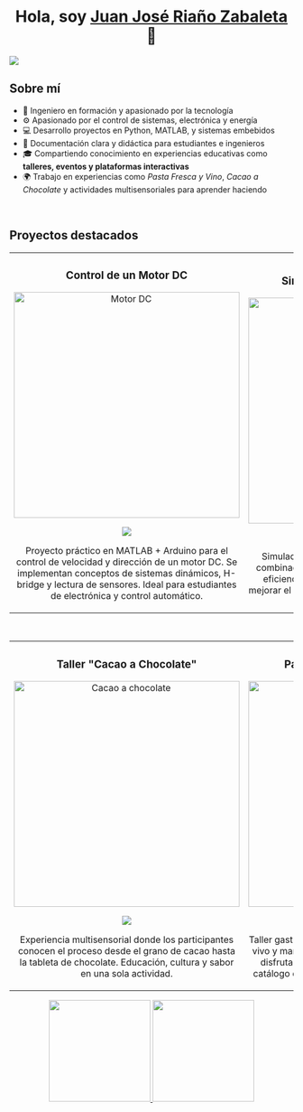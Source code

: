 <div align="center">
<h1 align="center">Hola, soy <a href="https://aristi.dev">Juan José Riaño Zabaleta</a> 👋</h1>
</div>
<img src="https://imgur.com/a/VEPT1rp">

## Sobre mí

- 🧠 Ingeniero en formación y apasionado por la tecnología  
- ⚙️ Apasionado por el control de sistemas, electrónica y energía  
- 💻 Desarrollo proyectos en Python, MATLAB, y sistemas embebidos  
- 🧾 Documentación clara y didáctica para estudiantes e ingenieros  
- 🎓 Compartiendo conocimiento en experiencias educativas como **talleres, eventos y plataformas interactivas**  
- 🌍 Trabajo en experiencias como *Pasta Fresca y Vino*, *Cacao a Chocolate* y actividades multisensoriales para aprender haciendo  
<br>

## Proyectos destacados
<table>
<tr>
<td width="50%">
<h3 align="center">Control de un Motor DC</h3>
<div align="center">
<a href="https://github.com" target="_blank"><img src="https://i.imgur.com/xNPNW5m.jpg" width="400" alt="Motor DC"></a>
<p>
<a href="https://github.com" target="_blank">
<img src="https://img.shields.io/badge/CÓDIGO-2222ff?style=for-the-badge&logo=github&logoColor=white">
</a>
</p>
<p>Proyecto práctico en MATLAB + Arduino para el control de velocidad y dirección de un motor DC. Se implementan conceptos de sistemas dinámicos, H-bridge y lectura de sensores. Ideal para estudiantes de electrónica y control automático.</p>
</div>
</td>

<td width="50%">
<h3 align="center">Simulador de Ciclo Combinado</h3>
<div align="center">
<a href="https://github.com" target="_blank"><img src="https://i.imgur.com/y4dX6MK.jpg" width="400" alt="Ciclo combinado"></a>
<p>
<a href="https://github.com" target="_blank">
<img src="https://img.shields.io/badge/C%C3%93DIGO-ffaa00?style=for-the-badge&logo=github&logoColor=black">
</a>
</p>
<p>Simulador termodinámico en MATLAB del ciclo combinado Brayton-Rankine. Ideal para entender eficiencia térmica, análisis energético, y cómo mejorar el rendimiento de plantas energéticas reales.</p>
</div>  
</td>
</tr>
</table>

<br>

<table>
<tr>
<td width="50%">
<h3 align="center">Taller "Cacao a Chocolate"</h3>
<div align="center">
<a href="#" target="_blank"><img src="https://i.imgur.com/ds9y4e2.jpg" width="400" alt="Cacao a chocolate"></a>
<p>
<a href="#" target="_blank">
<img src="https://img.shields.io/badge/EXPERIENCIA-en%20vivo-dd55ff?style=for-the-badge">
</a>
</p>
<p>Experiencia multisensorial donde los participantes conocen el proceso desde el grano de cacao hasta la tableta de chocolate. Educación, cultura y sabor en una sola actividad.</p>
</div>  
</td>

<td width="50%">
<h3 align="center">Pasta Fresca, Serenata y Vino</h3>
<div align="center">
<a href="#" target="_blank"><img src="https://i.imgur.com/CQ8t46p.jpg" width="400" alt="Pasta fresca"></a>
<p>
<a href="#" target="_blank">
<img src="https://img.shields.io/badge/EXPERIENCIA-gastronómica-ff3333?style=for-the-badge">
</a>
</p>
<p>Taller gastronómico de cocina italiana con música en vivo y maridaje. Perfecto para conectar, aprender y disfrutar en pareja o en grupo. Parte de nuestro catálogo de experiencias educativas y sensoriales.</p>
</div>  
</td>
</tr>
</table>


<p align="center">
<a href="https://github.com/ArisGuimera">
  <img height="180em" src="https://github-readme-stats-eight-theta.vercel.app/api?username=ArisGuimera&show_icons=true&theme=algolia&include_all_commits=true&count_private=true"/>
  <img height="180em" src="https://github-readme-stats-eight-theta.vercel.app/api/top-langs/?username=ArisGuimera&layout=compact&langs_count=8&theme=algolia"/>
</a>
</p>
